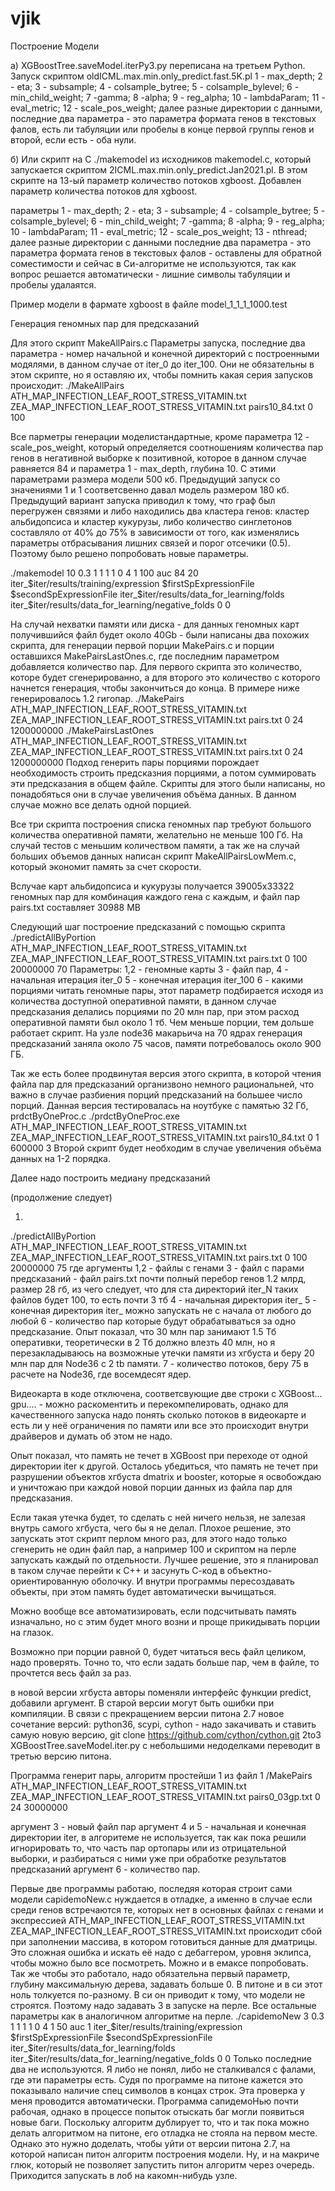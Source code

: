 # vjik
Построение Модели

a) XGBoostTree.saveModel.iterPy3.py переписана на третьем Python.
Запуск скриптом oldICML.max.min.only_predict.fast.5K.pl
1 - max_depth;
2 - eta;
3 - subsample;
4 - colsample_bytree;
5 - colsample_bylevel;
6 - min_child_weight;
7 -gamma;
8 -alpha;
9 - reg_alpha;
10 - lambdaParam;
11 - eval_metric;
12 - scale_pos_weight;
далее разные директории с данными,
последние два параметра - это параметра формата генов в текстовых фалов, есть ли табуляции или пробелы в конце первой группы генов и второй, если есть - оба нули. 

б) Или скрипт на С ./makemodel из исходников makemodel.c, который запускается скриптом 
2ICML.max.min.only_predict.Jan2021.pl. В этом скрипте на 13-ый параметр количество потоков хgboost. Добавлен параметр количества потоков для хgboost.

параметры
1 - max_depth;
2 - eta;
3 - subsample;
4 - colsample_bytree;
5 - colsample_bylevel;
6 - min_child_weight;
7 -gamma;
8 -alpha;
9 - reg_alpha;
10 - lambdaParam;
11 - eval_metric;
12 - scale_pos_weight;
13 - nthread;
далее разные директории с данными
последние два параметра - это параметра формата генов в текстовых фалов - оставлены для обратной соместимости и сейчас в Си-алгоритме не используются, так как вопрос решается автоматически - лишние символы табуляции и пробелы удалаятся. 

Пример модели в фармате xgboost в файле model_1_1_1_1000.test 

Генерация геномных пар для предсказаний

Для этого скрипт
MakeAllPairs.с
Параметры запуска, последние два параметра - номер начальной и конечной директорий с построенными модялями, в данном случае от iter_0 до iter_100. Они не обязательны в этом скрипте, но я оставляю их, чтобы помнить какая серия запусков происходит:
./MakeAllPairs ATH_MAP_INFECTION_LEAF_ROOT_STRESS_VITAMIN.txt ZEA_MAP_INFECTION_LEAF_ROOT_STRESS_VITAMIN.txt pairs10_84.txt 0 100

Все парметры генерации моделистандартные, кроме параметра 12 - scale_pos_weight, который определяется соотношениям количества пар генов в негативной выборке к позитивной, которое в данном случае равняется 84 и параметра 1 - max_depth, глубина 10. С этими параметрами размера модели 500 кб. Предыдущий запуск со значениями 1 и 1 соответсвенно давал модель размером 180 кб.
Предыдущий вариант запуска приводил к тому, что граф был перегружен связями и либо находились два кластера генов: кластер альбидопсиса и кластер кукурузы, либо количество синглетонов составляло от 40% до 75% в зависимости от того, как изменялись параметры отбрасывания лишних связей и порог отсечики (0.5). Поэтому было решено попробовать новые параметры.

./makemodel 10 0.3 1 1 1 1 0 4 1 100 auc 84 20 
iter_$iter/results/training/expression 
$firstSpExpressionFile 
$secondSpExpressionFile 
iter_$iter/results/data_for_learning/folds 
iter_$iter/results/data_for_learning/negative_folds 
0 0






На случай нехватки памяти или диска - для данных геномных карт получившийся файл будет около 40Gb - были написаны два похожих скрипта, для генерации первой порции MakePairs.c и порции оставшихся MakePairsLastOnes.c, где последним параметром добавляется количество пар. Для первого скрипта это количество, которе будет сгенерированно, а для второго это количество с которого начнется генерация, чтобы закончиться до конца. В примере ниже генерировалось 1.2 гигопар.
./MakePairs ATH_MAP_INFECTION_LEAF_ROOT_STRESS_VITAMIN.txt ZEA_MAP_INFECTION_LEAF_ROOT_STRESS_VITAMIN.txt pairs.txt 0 24 1200000000
./MakePairsLastOnes ATH_MAP_INFECTION_LEAF_ROOT_STRESS_VITAMIN.txt ZEA_MAP_INFECTION_LEAF_ROOT_STRESS_VITAMIN.txt pairs.txt 0 24 1200000000
Подход генерить пары порциями порождает необходимость строить предсказния порциями, а потом суммировать эти предсказания в общем файле. Скрипты для этого были написаны, но понадобяться они в случае увеличения объёма данных. В данном случае можно все делать одной порцией. 

Все три скрипта построения списка геномных пар требуют большого количества оперативной памяти, желательно не меньше 100 Гб. На случай тестов с меньшим количеством памяти, а так же на случай больших объемов данных написан скрипт MakeAllPairsLowMem.c, который экономит память за счет скорости.  

Вслучае карт альбидопсиса и кукурузы получается 39005x33322 геномных пар для комбинация каждого гена с каждым, и файл пар pairs.txt составляет 30988 MB 

Следующий шаг построение предсказаний с помощью скрипта
./predictAllByPortion ATH_MAP_INFECTION_LEAF_ROOT_STRESS_VITAMIN.txt ZEA_MAP_INFECTION_LEAF_ROOT_STRESS_VITAMIN.txt pairs.txt 0 100 20000000 70
Параметры:
1,2 - геномные карты
3 - файл пар,
4 - начальная итерация iter_0
5 - конечная итерация iter_100
6 - какими порциями читать геномные пары, этот параметр подбирается исходя из количества доступной оперативной памяти,
в данном случае предсказания делались порциями по 20 млн пар, при этом расход оперативной памяти был около 1 тб. Чем меньше порции, тем дольше работает скрипт. На узле node36 макарьича на 70 ядрах генерация предсказаний заняла около 75 часов, памяти потребовалось около 900 ГБ.

Так же есть более продвинутая версия этого скрипта, в которой чтения файла пар для предсказаний организвоно немного рациональней, что важно в случае разбиения порций предсказаний на большее число порций. Данная версия тестировалась на ноутбуке с памятью 32 Гб, 
prdctByOneProc.c
 ./prdctByOneProc.exe ATH_MAP_INFECTION_LEAF_ROOT_STRESS_VITAMIN.txt ZEA_MAP_INFECTION_LEAF_ROOT_STRESS_VITAMIN.txt pairs10_84.txt 0 1 600000 3
Второй скрипт будет необходим в случае увеличения объёма данных на 1-2 порядка.

Далее надо построить медиану предсказаний

(продолжение следует)







1)
./predictAllByPortion ATH_MAP_INFECTION_LEAF_ROOT_STRESS_VITAMIN.txt ZEA_MAP_INFECTION_LEAF_ROOT_STRESS_VITAMIN.txt pairs.txt 0 100 20000000 75
где аргументы
1,2 - файлы с генами 
3 - файл с парами предсказаний - файл pairs.txt почти полный перебор генов 1.2 млрд, размер 28 гб, из чего следует, что для ста директорий iter_N таких файлов будет 100, то есть почти 3 тб
4 - начальная директория iter_
5 - конечная директория iter_
можно запускать не с начала от любого до любой
6 - количество пар которые будут обрабатываться за одно предсказание.
Опыт показал, что 30 млн пар занимают 1.5 Тб оперативки, теоретически в 2 Тб должно влезть 40 млн, но я перезакладываюсь на возможные утечки памяти из хгбуста и беру 20 млн пар для Node36 c 2 tb памяти.
7 - количество потоков, беру 75 в расчете на Node36, где восемдесят ядер.

Видеокарта в коде отключена, соответсвующие две строки с
XGBoost... gpu.... - можно раскоментить и перекомпелировать, однако для качественного запуска надо понять сколько потоков в видеокарте и есть ли у неё ограничения по памяти или все это происходит внутри драйверов и думать об этом не надо.

Опыт показал, что память не течет в XGBoost при переходе от одной директории iter к другой. Осталось убедиться, что память не течет при разрушении объектов хгбуста dmatrix и booster, которые я освобождаю и уничтожаю при каждой новой порции данных из файла пар для предсказания.

Если такая утечка будет, то сделать с ней ничего нельзя, не залезая внутрь самого хгбуста, чего бы я не делал. Плохое решение, это запускать этот скрипт перлом много раз, для этого надо только сгенерить не один файл пар, а например 100 и скриптом на перле запускать каждый по отдельности. Лучшее решение, это я планировал в таком случае перейти к С++ и засунуть С-код в объектно-ориентированную оболочку. И внутри программы пересоздавать объекты, при этом память будет автоматически вычищаться.

Можно вообще все автоматизировать, если подсчитывать память изначально, но с этим будет много возни и проще прикидывать порции на глазок.

Возможно при порции равной 0, будет читаться весь файл целиком, надо проверять. Точно то, что если задать больше пар, чем в файле, то прочтется весь файл за раз.

в новой версии хгбуста авторы поменяли интерфейс функции predict, добавили аргумент. В старой версии могут быть ошибки при компиляции. 
В связи с прекращением версии питона 2.7 новое сочетание версий: python36, scypi, cython - надо закачивать и ставить самую новую версию,
git clone https://github.com/cython/cython.git
2to3 XGBoostTree.saveModel.iter.py с небольшими недоделками переводит в третью версию питона. 

Программа генерит пары, алгоритм простейши 1 из файл 1 
/MakePairs ATH_MAP_INFECTION_LEAF_ROOT_STRESS_VITAMIN.txt ZEA_MAP_INFECTION_LEAF_ROOT_STRESS_VITAMIN.txt pairs0_03gp.txt 0 24 30000000

аргумент 3 - новый файл пар
аргумент 4 и 5 - начальная и конечная директории iter, в алгоритеме не используется, так как пока решили игнорировать то, что часть пар ортопары или из отрицательной выборки, и разбираться с ними уже при обработке результатов предсказаний
аргумент 6 - количество пар.

Первые две программы работаю,
последяя которая строит сами модели capidemoNew.c нуждается в отладке, а именно в случае если среди генов встречаются те, которых нет в основных файлах с генами и экспрессией
 ATH_MAP_INFECTION_LEAF_ROOT_STRESS_VITAMIN.txt ZEA_MAP_INFECTION_LEAF_ROOT_STRESS_VITAMIN.txt 
происходит сбой при заполнении массива, в котором готовиться данные для дматрицы. Это сложная ошибка и искать её надо с дебаггером, уровня эклипса, чтобы можно было все посмотреть. Можно и в емаксе попробовать.
Так же чтобы это работало, надо обязательна первый параметр, глубину максимальную дерева, задавать больше 0. В питоне и в си этот ноль толкуется по-разному. В си он приводит к тому, что модели не строятся. Поэтому надо задавать 3 в запуске на перле. Все остальные параметры как в аналогичном алгоритме на перле. 
./capidemoNew 3 0.3 1 1 1 1 0 4 1 50 auc 1 iter_$iter/results/training/expression $firstSpExpressionFile $secondSpExpressionFile iter_$iter/results/data_for_learning/folds iter_$iter/results/data_for_learning/negative_folds 0 0
Только последние два не используются. Я либо не понял, либо не сталкивался с фалами, где эти параметры есть. Судя по программе на питоне кажется это показывало наличие спец символов в концах строк. Эта проверка у меня проводится автоматически.
Программа сапидемоНью почти рабочая, однако в процессе попыток отыскать баг могли появиться новые баги. Поскольку алгоритм дублирует то, что и так пока можно делать алгоритмом на питоне, его отладка не стояла на первом месте. Однако это нужно доделать, чтобы уйти от версии питона 2.7, на которой написан питон алгоритм построения модели. Ну, и на макриче глюк, который не позволяет запустить питон алгоритм через очередь. Приходится запускать в лоб на какомн-нибудь узле.
